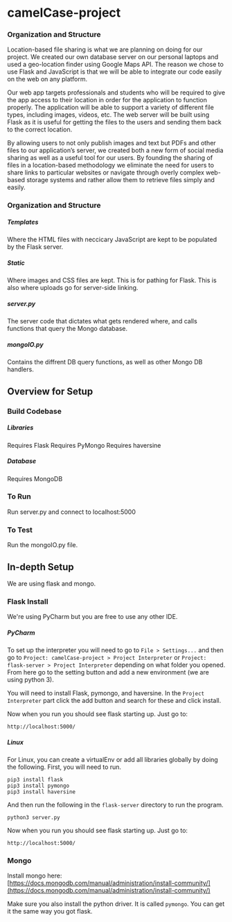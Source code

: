 # camelCase-project

### Organization and Structure

Location-based file sharing is what we are planning on doing for our project. We created our own database server on our personal laptops and used a geo-location finder using Google Maps API. The reason we chose to use Flask and JavaScript is that we will be able to integrate our code easily on the web on any platform. 

Our web app targets professionals and students who will be required to give the app access to their location in order for the application to function properly. The application will be able to support a variety of different file types, including images, videos, etc. The web server will be built using Flask as it is useful for getting the files to the users and sending them back to the correct location.

By allowing users to not only publish images and text but PDFs and other files to our application’s server, we created both a new form of social media sharing as well as a useful tool for our users. By founding the sharing of files in a location-based methodology we eliminate the need for users to share links to particular websites or navigate through overly complex web-based storage systems and rather allow them to retrieve files simply and easily.  

### Organization and Structure
##### Templates
Where the HTML files with neccicary JavaScript are kept to be populated by the Flask server. 
##### Static
Where images and CSS files are kept. This is for pathing for Flask. This is also where uploads go for server-side linking. 
##### server.py
The server code that dictates what gets rendered where, and calls functions that query the Mongo database.
##### mongoIO.py
Contains the diffrent DB query functions, as well as other Mongo DB handlers.

## Overview for Setup
### Build Codebase
##### Libraries
Requires Flask
Requires PyMongo
Requires haversine
##### Database
Requires MongoDB

### To Run
Run server.py and connect to localhost:5000

### To Test
Run the mongoIO.py file. 


## In-depth Setup
We are using flask and mongo.
### Flask Install
We're using PyCharm but you are free to use any other IDE.

##### PyCharm
To set up the interpreter you will need to go to `File > Settings...` and then go to `Project: camelCase-project > Project Interpreter` or `Project: flask-server > Project Interpreter` depending on what folder you opened. From here go to the setting button and add a new environment (we are using python 3).

You will need to install Flask, pymongo, and haversine. In the `Project Interpreter` part click the add button and search for these and click install.

Now when you run you should see flask starting up. Just go to:
```
http://localhost:5000/
```

##### Linux
For Linux, you can create a virtualEnv or add all libraries globally by doing the following.
First, you will need to run.
```
pip3 install flask
pip3 install pymongo
pip3 install haversine
```
And then run the following in the `flask-server` directory to run the program.
```
python3 server.py
```

Now when you run you should see flask starting up. Just go to:
```
http://localhost:5000/
```

### Mongo
Install mongo here: [https://docs.mongodb.com/manual/administration/install-community/](https://docs.mongodb.com/manual/administration/install-community/)

Make sure you also install the python driver. It is called `pymongo`. You can get it the same way you got flask.
